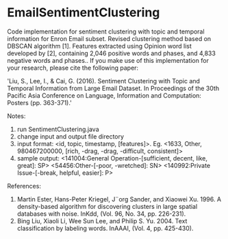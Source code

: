 # EmailSentimentClustering

Code implementation for sentiment clustering with topic and temporal information for Enron Email subset. Revised clustering method based on DBSCAN algorithm [1]. Features extracted using Opinion word list developed by [2], containing 2,046 positive words and phases, and 4,833 negative words and phases.. If you make use of this implementation for your research, please cite the following paper:

  'Liu, S., Lee, I., & Cai, G. (2016). Sentiment Clustering with Topic and Temporal Information from Large Email Dataset. In Proceedings of the 30th Pacific Asia Conference on Language, Information and Computation: Posters (pp. 363-371).'
  
Notes:
  1. run SentimentClustering.java
  2. change input and output file directory
  3. input format: <id, topic, timestamp, [features]>. Eg. <1633, Other, 980467200000, [rich, -drag, -drag, -difficult, consistent]>
  4. sample output: 
      <141004:General Operation-[sufficient, decent, like, great]: SP>
      <54456:Other-[-poor, -wretched]: SN>
      <140992:Private Issue-[-break, helpful, easier]: P>

References:
  1. Martin Ester, Hans-Peter Kriegel, J¨org Sander, and Xiaowei Xu. 1996. A density-based algorithm for discovering clusters in large spatial databases with noise. InKdd, (Vol. 96, No. 34, pp. 226-231).
  2. Bing Liu, Xiaoli Li, Wee Sun Lee, and Philip S. Yu. 2004. Text classification by labeling words. InAAAI, (Vol. 4, pp. 425-430).
